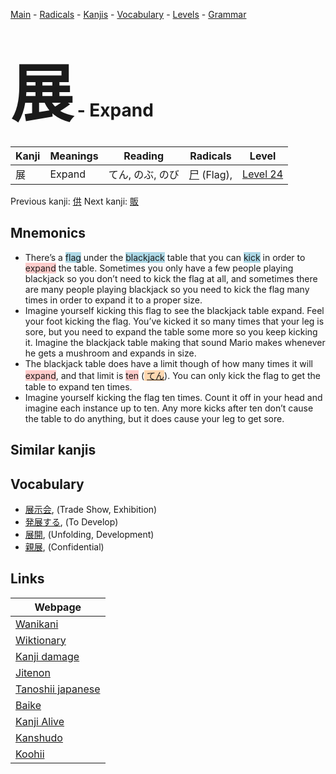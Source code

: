 <style> bigfont {font-size: 100px}</style>
[Main](../README.md) -
[Radicals](../radicals.md) -
[Kanjis](../kanjis.md) -
[Vocabulary](../vocabulary.md) -
[Levels](../levels.md) -
[Grammar](../grammar.md)
# <bigfont> 展</bigfont> - Expand 

| Kanji | Meanings | Reading | Radicals | Level |
| --- | --- | --- | --- | --- |
| 展 | Expand | てん, のぶ, のび | [尸](../radicals/尸.md) (Flag),  | [Level 24](../levels/wk_level24.md) |

Previous kanji: [供](供.md) Next kanji: [販](販.md) 

## Mnemonics
 * There’s a <span style="background-color:#ADD8E6"> flag</span> under the <span style="background-color:#ADD8E6"> blackjack</span> table that you can <span style="background-color:#ADD8E6"> kick</span> in order to <span style="background-color:#ffcccb"> expand</span> the table. Sometimes you only have a few people playing blackjack so you don’t need to kick the flag at all, and sometimes  there are many people playing blackjack so you need to kick the flag many times in order to expand it to a proper size.
* Imagine yourself kicking this flag to see the blackjack table expand. Feel your foot kicking the flag. You’ve kicked it so many times that your leg is sore, but you need to expand the table some more so you keep kicking it. Imagine the blackjack table making that sound Mario makes whenever he gets a mushroom and expands in size.
* The blackjack table does have a limit though of how many times it will <span style="background-color:#ffcccb"> expand</span>, and that limit is <span style="background-color:#ffcccb"> ten</span> (<span style="background-color:#fed8b1"> [てん](https://jisho.org/search/てん)</span>). You can only kick the flag to get the table to expand ten times.
* Imagine yourself kicking the flag ten times. Count it off in your head and imagine each instance up to ten. Any more kicks after ten don’t cause the table to do anything, but it does cause your leg to get sore.


## Similar kanjis
 


## Vocabulary
 * [展示会](../vocabulary/展.md), (Trade Show, Exhibition)
* [発展する](../vocabulary/展.md), (To Develop)
* [展開](../vocabulary/展.md), (Unfolding, Development)
* [親展](../vocabulary/展.md), (Confidential)



## Links 

| Webpage |
| --- |
| [Wanikani          ](https://www.wanikani.com/kanji/展) |
| [Wiktionary        ](https://en.wiktionary.org/wiki/展) |
| [Kanji damage      ](http://www.kanjidamage.com/kanji/search?utf8=✓&q=展) |
| [Jitenon           ](https://jitenon.com/kanji/展) |
| [Tanoshii japanese ](https://www.tanoshiijapanese.com/dictionary/kanji.cfm?k=展) |
| [Baike             ](https://baike.baidu.com/item/展) |
| [Kanji Alive       ](https://app.kanjialive.com/展) |
| [Kanshudo          ](https://www.kanshudo.com/searchmn?q=展) |
| [Koohii            ](https://kanji.koohii.com/study/kanji/展) |
